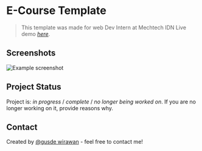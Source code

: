 # E-Course Template

> This template was made for web Dev Intern at Mechtech IDN
> Live demo [_here_](https://gusde27.github.io/E-Course-Template/).

## Screenshots

![Example screenshot](./assets/img/index.png)

<!-- If you have screenshots you'd like to share, include them here. -->

## Project Status

Project is: _in progress_ / _complete_ / _no longer being worked on_. If you are no longer working on it, provide reasons why.

## Contact

Created by [@gusde wirawan](https://www.gusde27.github.io/) - feel free to contact me!

<!-- Optional -->
<!-- ## License -->
<!-- This project is open source and available under the [... License](). -->

<!-- You don't have to include all sections - just the one's relevant to your project -->
